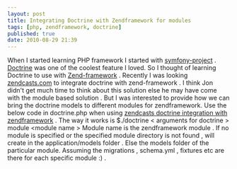 ```yaml
---
layout: post
title: Integrating Doctrine with Zendframework for modules
tags: [php, zendframework, doctrine]
published: true
date: 2010-08-29 21:39
---
```

When I started learning PHP framework I started with [symfony-project](http://www.symfony-project.org/) . [Doctrine](http://www.doctrine-project.org) was one of the coolest feature I loved. So I thought of learning Doctrine to use with [Zend-framework](http://framework.zend.com/) . Recently I was looking  [zendcasts.com](http://zendcasts.com) to integrate doctrine with zend-framework . I think Jon didn't get much time to think about this solution else he may have come with the module based solution . But I was interested to provide how we can bring the doctrine models to different modules for zendframework. Use the below code in doctrine.php when using [zendcasts doctrine integration with zendframework](http://www.zendcasts.com/deep-integration-between-zend-and-doctrine-1-2/2010/01/) .  The way it works is  $./doctrine < arguments for doctrine \> module <module name \>  Module name is the zendframework module . If no module is specified or the specified module directory is not found , will create in the application/models folder . Else the models folder of the particular module. Assuming the migrations , schema.yml , fixtures etc are  there for each specific module :) .   
